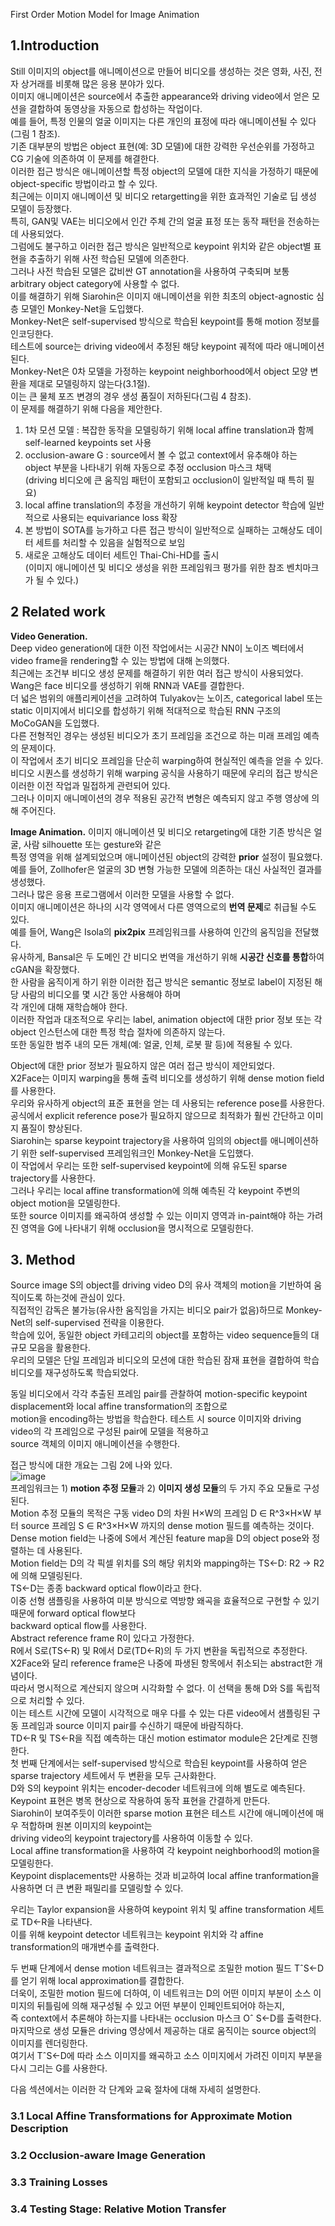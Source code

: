 First Order Motion Model for Image Animation


## 1.Introduction

Still 이미지의 object를 애니메이션으로 만들어 비디오를 생성하는 것은 영화, 사진, 전자 상거래를 비롯해 많은 응용 분야가 있다.  
이미지 애니메이션은 source에서 추출한 appearance와 driving video에서 얻은 모션을 결합하여 동영상을 자동으로 합성하는 작업이다.  
예를 들어, 특정 인물의 얼굴 이미지는 다른 개인의 표정에 따라 애니메이션될 수 있다(그림 1 참조).  
기존 대부분의 방법은 object 표현(예: 3D 모델)에 대한 강력한 우선순위를 가정하고 CG 기술에 의존하여 이 문제를 해결한다.  
이러한 접근 방식은 애니메이션할 특정 object의 모델에 대한 지식을 가정하기 때문에 object-specific 방법이라고 할 수 있다.  
최근에는 이미지 애니메이션 및 비디오 retargetting을 위한 효과적인 기술로 딥 생성 모델이 등장했다.  
특히, GAN및 VAE는 비디오에서 인간 주체 간의 얼굴 표정 또는 동작 패턴을 전송하는 데 사용되었다.  
그럼에도 불구하고 이러한 접근 방식은 일반적으로 keypoint 위치와 같은 object별 표현을 추출하기 위해 사전 학습된 모델에 의존한다.  
그러나 사전 학습된 모델은 값비싼 GT annotation을 사용하여 구축되며 보통 arbitrary object category에 사용할 수 없다.  
이를 해결하기 위해 Siarohin은 이미지 애니메이션을 위한 최초의 object-agnostic 심층 모델인 Monkey-Net을 도입했다.  
Monkey-Net은 self-supervised 방식으로 학습된 keypoint를 통해 motion 정보를 인코딩한다.  
테스트에 source는 driving video에서 추정된 해당 keypoint 궤적에 따라 애니메이션된다.  
Monkey-Net은 0차 모델을 가정하는 keypoint neighborhood에서 object 모양 변환을 제대로 모델링하지 않는다(3.1절).  
이는 큰 물체 포즈 변경의 경우 생성 품질이 저하된다(그림 4 참조).  
이 문제를 해결하기 위해 다음을 제안한다.
1) 1차 모션 모델 : 복잡한 동작을 모델링하기 위해 local affine translation과 함께 self-learned keypoints set 사용  
2) occlusion-aware G : source에서 볼 수 없고 context에서 유추해야 하는 object 부분을 나타내기 위해 자동으로 추정 occlusion 마스크 채택  
(driving 비디오에 큰 움직임 패턴이 포함되고 occlusion이 일반적일 때 특히 필요)  
3) local affine translation의 추정을 개선하기 위해 keypoint detector 학습에 일반적으로 사용되는 equivariance loss 확장  
4) 본 방법이 SOTA를 능가하고 다른 접근 방식이 일반적으로 실패하는 고해상도 데이터 세트를 처리할 수 있음을 실험적으로 보임  
5) 새로운 고해상도 데이터 세트인 Thai-Chi-HD를 출시  
(이미지 애니메이션 및 비디오 생성을 위한 프레임워크 평가를 위한 참조 벤치마크가 될 수 있다.)

## 2 Related work

**Video Generation.**  
Deep video generation에 대한 이전 작업에서는 시공간 NN이 노이즈 벡터에서 video frame을 rendering할 수 있는 방법에 대해 논의했다.  
최근에는 조건부 비디오 생성 문제를 해결하기 위한 여러 접근 방식이 사용되었다.  
Wang은 face 비디오를 생성하기 위해 RNN과 VAE를 결합한다.  
더 넓은 범위의 애플리케이션을 고려하여 Tulyakov는 노이즈, categorical label 또는 static 이미지에서 비디오를 합성하기 위해 적대적으로 학습된 RNN 구조의 MoCoGAN을 도입했다.  
다른 전형적인 경우는 생성된 비디오가 초기 프레임을 조건으로 하는 미래 프레임 예측의 문제이다.  
이 작업에서 초기 비디오 프레임을 단순히 warping하여 현실적인 예측을 얻을 수 있다.  
비디오 시퀀스를 생성하기 위해 warping 공식을 사용하기 때문에 우리의 접근 방식은 이러한 이전 작업과 밀접하게 관련되어 있다.  
그러나 이미지 애니메이션의 경우 적용된 공간적 변형은 예측되지 않고 주행 영상에 의해 주어진다.  
  
**Image Animation.**
이미지 애니메이션 및 비디오 retargeting에 대한 기존 방식은 얼굴, 사람 silhouette 또는 gesture와 같은  
특정 영역을 위해 설계되었으며 애니메이션된 object의 강력한 **prior** 설정이 필요했다.  
예를 들어, Zollhofer은 얼굴의 3D 변형 가능한 모델에 의존하는 대신 사실적인 결과를 생성했다.  
그러나 많은 응용 프로그램에서 이러한 모델을 사용할 수 없다.  
이미지 애니메이션은 하나의 시각 영역에서 다른 영역으로의 **번역 문제**로 취급될 수도 있다.  
예를 들어, Wang은 Isola의 **pix2pix** 프레임워크를 사용하여 인간의 움직임을 전달했다.  
유사하게, Bansal은 두 도메인 간 비디오 번역을 개선하기 위해 **시공간 신호를 통합**하여 cGAN을 확장했다.  
한 사람을 움직이게 하기 위한 이러한 접근 방식은 semantic 정보로 label이 지정된 해당 사람의 비디오를 몇 시간 동안 사용해야 하며  
각 개인에 대해 재학습해야 한다.  
이러한 작업과 대조적으로 우리는 label, animation object에 대한 prior 정보 또는 각 object 인스턴스에 대한 특정 학습 절차에 의존하지 않는다.  
또한 동일한 범주 내의 모든 개체(예: 얼굴, 인체, 로봇 팔 등)에 적용될 수 있다.  
  
Object에 대한 prior 정보가 필요하지 않은 여러 접근 방식이 제안되었다.  
X2Face는 이미지 warping을 통해 출력 비디오를 생성하기 위해 dense motion field를 사용한다.  
우리와 유사하게 object의 표준 표현을 얻는 데 사용되는 reference pose를 사용한다.  
공식에서 explicit reference pose가 필요하지 않으므로 최적화가 훨씬 간단하고 이미지 품질이 향상된다.  
Siarohin는 sparse keypoint trajectory을 사용하여 임의의 object를 애니메이션하기 위한 self-supervised 프레임워크인 Monkey-Net을 도입했다.  
이 작업에서 우리는 또한 self-supervised keypoint에 의해 유도된 sparse trajectory를 사용한다.  
그러나 우리는 local affine transformation에 의해 예측된 각 keypoint 주변의 object motion을 모델링한다.  
또한 source 이미지를 왜곡하여 생성할 수 있는 이미지 영역과 in-paint해야 하는 가려진 영역을 G에 나타내기 위해 occlusion을 명시적으로 모델링한다.

## 3. Method
Source image S의 object를 driving video D의 유사 객체의 motion을 기반하여 움직이도록 하는것에 관심이 있다.  
직접적인 감독은 불가능(유사한 움직임을 가지는 비디오 pair가 없음)하므로 Monkey-Net의 self-supervised 전략을 이용한다.  
학습에 있어, 동일한 object 카테고리의 object를 포함하는 video sequence들의 대규모 모음을 활용한다.  
우리의 모델은 단일 프레임과 비디오의 모션에 대한 학습된 잠재 표현을 결합하여 학습 비디오를 재구성하도록 학습되었다.  

동일 비디오에서 각각 추출된 프레임 pair를 관찰하여 motion-specific keypoint displacement와 local affine transformation의 조합으로  
motion을 encoding하는 방법을 학습한다. 테스트 시 source 이미지와 driving video의 각 프레임으로 구성된 pair에 모델을 적용하고  
source 객체의 이미지 애니메이션을 수행한다.
  
접근 방식에 대한 개요는 그림 2에 나와 있다.  
![image](https://user-images.githubusercontent.com/40943064/150069750-c6fbaf96-6e88-41ee-bd1b-9a1600227f01.png)  
프레임워크는 1) **motion 추정 모듈**과 2) **이미지 생성 모듈**의 두 가지 주요 모듈로 구성된다.  
Motion 추정 모듈의 목적은 구동 video D의 차원 H×W의 프레임 D ∈ R^3×H×W 부터 source 프레임 S ∈ R^3×H×W 까지의 dense motion 필드를 예측하는 것이다.  
Dense motion field는 나중에 S에서 계산된 feature map을 D의 object pose와 정렬하는 데 사용된다.  
Motion field는 D의 각 픽셀 위치를 S의 해당 위치와 mapping하는 TS←D: R2 → R2에 의해 모델링된다.  
TS←D는 종종 backward optical flow이라고 한다.  
이중 선형 샘플링을 사용하여 미분 방식으로 역방향 왜곡을 효율적으로 구현할 수 있기 때문에 forward optical flow보다  
backward optical flow를 사용한다.  
Abstract reference frame R이 있다고 가정한다.  
R에서 S로(TS←R) 및 R에서 D로(TD←R)의 두 가지 변환을 독립적으로 추정한다.  
X2Face와 달리 reference frame은 나중에 파생된 항목에서 취소되는 abstract한 개념이다.  
따라서 명시적으로 계산되지 않으며 시각화할 수 없다. 이 선택을 통해 D와 S를 독립적으로 처리할 수 있다.  
이는 테스트 시간에 모델이 시각적으로 매우 다를 수 있는 다른 video에서 샘플링된 구동 프레임과 source 이미지 pair를 수신하기 때문에 바람직하다.  
TD←R 및 TS←R을 직접 예측하는 대신 motion estimator module은 2단계로 진행한다.  
첫 번째 단계에서는 self-supervised 방식으로 학습된 keypoint를 사용하여 얻은 sparse trajectory 세트에서 두 변환을 모두 근사화한다.  
D와 S의 keypoint 위치는 encoder-decoder 네트워크에 의해 별도로 예측된다.  
Keypoint 표현은 병목 현상으로 작용하여 동작 표현을 간결하게 만든다.  
Siarohin이 보여주듯이 이러한 sparse motion 표현은 테스트 시간에 애니메이션에 매우 적합하며 원본 이미지의 keypoint는  
driving video의 keypoint trajectory를 사용하여 이동할 수 있다.  
Local affine transformation을 사용하여 각 keypoint neighborhood의 motion을 모델링한다.  
Keypoint displacements만 사용하는 것과 비교하여 local affine tranformation을 사용하면 더 큰 변환 패밀리를 모델링할 수 있다.  

우리는 Taylor expansion을 사용하여 keypoint 위치 및 affine transformation 세트로 TD←R을 나타낸다.  
이를 위해 keypoint detector 네트워크는 keypoint 위치와 각 affine transformation의 매개변수를 출력한다.  
  
두 번째 단계에서 dense motion 네트워크는 결과적으로 조밀한 motion 필드 TˆS←D를 얻기 위해 local approximation를 결합한다.  
더욱이, 조밀한 motion 필드에 더하여, 이 네트워크는 D의 어떤 이미지 부분이 소스 이미지의 뒤틀림에 의해 재구성될 수 있고 어떤 부분이 인페인트되어야 하는지,  
즉 context에서 추론해야 하는지를 나타내는 occlusion 마스크 Oˆ S←D를 출력한다.  
마지막으로 생성 모듈은 driving 영상에서 제공하는 대로 움직이는 source object의 이미지를 렌더링한다.  
여기서 TˆS←D에 따라 소스 이미지를 왜곡하고 소스 이미지에서 가려진 이미지 부분을 다시 그리는 G를 사용한다.  
  
다음 섹션에서는 이러한 각 단계와 교육 절차에 대해 자세히 설명한다.  

### 3.1 Local Affine Transformations for Approximate Motion Description
### 3.2 Occlusion-aware Image Generation
### 3.3 Training Losses
### 3.4 Testing Stage: Relative Motion Transfer
